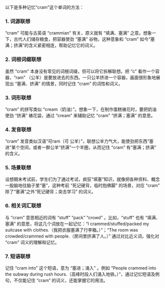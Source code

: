以下是多种记忆“cram”这个单词的方法：
### 1. 词源联想
“cram” 可能与古英语 “crammian” 有关，原义就有 “填满、塞满” 之意。想象一下，古代人们储存粮食，把容器使劲 “塞满” 谷物，这种意象和 “cram” 如今“塞满；挤满”的含义紧密相连，帮助记忆它的词义。
### 2. 词根词缀联想
虽然 “cram” 本身没有常见的词根词缀，但可以将它拆解联想。把 “c” 看作一个容器，“ram” （公羊）是要放进去的东西。一只公羊挤进一个容器，画面很形象地展现出 “塞满、挤满” 的情景，同时记住 “cram” 的词性和词义。
### 3. 词形联想
“cram” 的拼写类似 “cream（奶油）”。想象一下，在制作蛋糕裱花时，要把奶油使劲 “挤满” 裱花袋，通过 “cream” 来辅助记忆 “cram” “挤满；塞满” 的意思。
### 4. 发音联想
“cram” 发音类似汉语“可ram（可 公羊）”，联想公羊力气大，能使劲把东西“塞进”某个空间，或者一群公羊“挤满”一个羊圈，从而记住 “cram” 有“塞满；挤满” 的含义。
### 5. 场景联想
设想期末考试前，学生们为了通过考试，疯狂“填塞”知识，就像把各种资料、概念一股脑地往脑子里“塞”，这种考前 “死记硬背，临时抱佛脚” 的场景，对应 “cram” 除了“塞满”之外“死记硬背；突击学习” 的词义。
### 6. 相关词汇联想
与 “cram” 意思相近的词有 “stuff” “pack” “crowd” 。比如，“stuff” 也有 “填满、塞满” 的意思，将这几个词放在一起记忆：“I crammed/stuffed/packed my suitcase with clothes.（我把衣服塞满了行李箱。）”；“The room was crowded/crammed with people.（房间里挤满了人。）” 通过对比近义词，强化对 “cram” 词义的理解和记忆。
### 7. 短语联想
记住 “cram into” 这个短语，意为 “塞进；涌入” 。例如 “People crammed into the subway during rush hours.（高峰时段人们涌入地铁。）”，通过记忆短语及例句，不仅能记住 “cram” 的词义，还能掌握它的用法。 